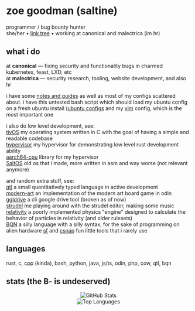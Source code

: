 # zoe goodman (saltine)

programmer / bug bounty hunter  
she/her • [link tree](saltytine.github.io/1/) • working at canonical and malectrica (im hr)  

## what i do

at **canonical** — fixing security and functionality bugs in charmed kubernetes, feast, LXD, etc  
at **malectrica** — security research, tooling, website development, and also hr  
  
i have some [notes and guides](https://github.com/saltytine/notes-and-guides) as well as most of my configs scattered about. i have this untested bash script which should load my ubuntu config on a fresh ubuntu install ([ubuntu configs](https://github.com/saltytine/MyUbuntu) and my [vim](https://github.com/saltytine/vim/) config, which is the most important one  
  
i also do low level development, see:  
[tivOS](https://github.com/saltytine/tivOS) my operating system written in C with the goal of having a simple and readable codebase  
[hypervisor](https://github.com/saltytine/hypervisor) my hypervisor for demonstrating low level rust development ability  
[aarch64-cpu](https://github.com/saltytine/aarch64-cpu) library for my hypervisor  
[SaltOS](https://github.com/saltytine/SaltOS) old os that i made, more written in asm and way worse (not relevant anymore)  
  
and random extra stuff, see:  
[qtl](https://github.com/saltytine/qtl) a small quantitatively typed language in active development  
[modern-art](https://github.com/saltytine/modern-art) an implementation of the modern art board game in odin  
[ggldrive](https://github.com/saltytine/ggldrive) a cli google drive tool (broken as of now)  
[strudel](https://github.com/saltytine/strudel) me playing around with the strudel editor, making some music  
[relativity](https://github.com/saltytine/relativity) a poorly implemented physics "engine" designed to calculate the behavior of particles in relativity (and older rulesets)  
[BQN](https://github.com/saltytine/BQN) a silly language with a silly syntax, for the sake of programming on alien hardware
[sf](https://github.com/saltytine/sf) and [csnap](https://github.com/saltytine/csnap) fun little tools that i rarely use

## languages

rust, c, cpp (kinda), bash, python, java, js/ts, odin, php, cow, qtl, bqn

## stats (the B- is undeserved)
<div align="center">
  <img src="https://github-readme-stats.vercel.app/api?username=saltytine&show_icons=true&theme=radical&hide_border=true" alt="GitHub Stats" />
</div>

<div align="center">
  <img src="https://github-readme-stats.vercel.app/api/top-langs/?username=saltytine&layout=compact&theme=radical&hide_border=true" alt="Top Languages" />
</div>
